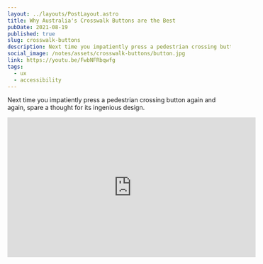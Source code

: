 ```yaml
---
layout: ../layouts/PostLayout.astro
title: Why Australia's Crosswalk Buttons are the Best
pubDate: 2021-08-19
published: true
slug: crosswalk-buttons
description: Next time you impatiently press a pedestrian crossing button again and again, spare a thought for its ingenious design.
social_image: /notes/assets/crosswalk-buttons/button.jpg
link: https://youtu.be/FwbNFRbqwfg
tags:
  - ux
  - accessibility
---
```


Next time you impatiently press a pedestrian crossing button again and again, spare a thought for its ingenious design.

<div class="my-5">
<iframe width="560" height="315" src="https://www.youtube.com/embed/FwbNFRbqwfg?controls=0" title="YouTube video player" frameborder="0" allow="accelerometer; autoplay; clipboard-write; encrypted-media; gyroscope; picture-in-picture" allowfullscreen></iframe>
</div>
